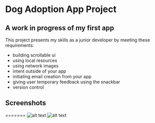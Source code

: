# Dog Adoption App Project
## A work in progress of my first app

This project presents my skills as a junior developer by meeting these requirements:
- building scrollable ui
- using local resources
- using network images
- intent outside of your app
- initiating email creation from your app
- giving user temporary feedback using the snackbar
- version control

## Screenshots
=======
![alt text](https://github.com/filipo203/dog-adoption-app/blob/main/screenshots/Dog%20Adoption%20–%20MainActivity.kt%20%5BDog_Adoption.app.main%5D%2014_01_2024%2018_02_40.png?raw=true)
![alt text](https://github.com/filipo203/dog-adoption-app/blob/main/screenshots/Dog%20Adoption%20–%20MainActivity.kt%20%5BDog_Adoption.app.main%5D%2014_01_2024%2018_02_50.png?raw=true)
